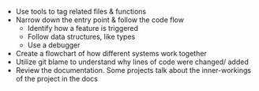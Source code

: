 - Use tools to tag related files & functions
- Narrow down the entry point & follow the code flow
	- Identify how a feature is triggered
	- Follow data structures, like types
	- Use a debugger
- Create a flowchart of how different systems work together
- Utilize git blame to understand why lines of code were changed/ added
- Review the documentation. Some projects talk about the inner-workings of the project in the docs